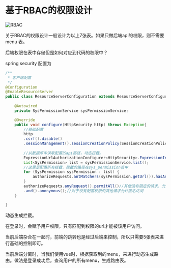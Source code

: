 # 基于RBAC的权限设计

![RBAC](https://blog-gitbook.oss-cn-beijing.aliyuncs.com/java/rbac.jpg)

关于RBAC的权限设计一般设计为以上7张表。如果只做后端api的权限，则不需要 menu 表。

后端权限在表中存储但是如何对应到代码的权限中？

spring security 配置为
```java
/**
 * 客户端配置
 */
@Configuration
@EnableResourceServer
public class ResourceServerConfiguration extends ResourceServerConfigurerAdapter{
	
	@Autowired
	private SysPermissionService sysPermissionService;

    @Override
    public void configure(HttpSecurity http) throws Exception{
    	//基础配置    	
        http
        .csrf().disable()
        .sessionManagement().sessionCreationPolicy(SessionCreationPolicy.STATELESS);// 调整为让 Spring Security 不创建和使用 session
    	
        //从数据库中读取配置的api路径，动态拦截。
    	ExpressionUrlAuthorizationConfigurer<HttpSecurity>.ExpressionInterceptUrlRegistry authorizeRequests = http.authorizeRequests();
    	List<SysPermission> list = sysPermissionService.list();
    	//这里是配置所有拦截，拦截的路径在sys_permission表中
    	for (SysPermission sysPermission : list) {
    		authorizeRequests.antMatchers(sysPermission.getUrl()).hasAnyAuthority(sysPermission.getCode());
		}
    	authorizeRequests.anyRequest().permitAll()//其他没有限定的请求，允许随意访问
        .and().anonymous();//对于没有配置权限的其他请求允许匿名访问
    }

}
```
动态生成拦截。

在登录时，会赋予用户权限，只有匹配到权限的url才能被该用户访问。

当前后端杂合在一起时，前端的跳转也是经过后端来控制，所以只需要5张表来进行基础的控制即可。

当前后端分离时，当我们使用vue时，根据获取到的menu，来进行动态生成路由。做法是登录成功后，查询用户的所有menu，生成路由表。